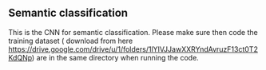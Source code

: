 ## Semantic classification

This is the CNN for semantic classification. Please make sure then code the training dataset ( download from here https://drive.google.com/drive/u/1/folders/1lYIVJJawXXRYndAvruzF13ct0T2KdQNp) are in the same directory when running the code.

